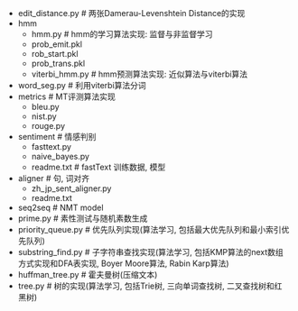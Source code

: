 + edit_distance.py  # 两张Damerau-Levenshtein Distance的实现
+ hmm
  - hmm.py  # hmm的学习算法实现: 监督与非监督学习
  - prob_emit.pkl 
  - rob_start.pkl
  - prob_trans.pkl
  - viterbi_hmm.py  # hmm预测算法实现: 近似算法与viterbi算法
+ word_seg.py  # 利用viterbi算法分词
+ metrics  # MT评测算法实现
  - bleu.py
  - nist.py 
  - rouge.py 
+ sentiment # 情感判别
  - fasttext.py 
  - naive_bayes.py 
  - readme.txt  # fastText 训练数据, 模型
+ aligner  # 句, 词对齐 
  - zh_jp_sent_aligner.py 
  - readme.txt
+ seq2seq  # NMT model
+ prime.py  # 素性测试与随机素数生成
+ priority_queue.py  # 优先队列实现(算法学习, 包括最大优先队列和最小索引优先队列)
+ substring_find.py  # 子字符串查找实现(算法学习, 包括KMP算法的next数组方式实现和DFA表实现, Boyer Moore算法, Rabin Karp算法)
+ huffman_tree.py  # 霍夫曼树(压缩文本) 
+ tree.py  # 树的实现(算法学习, 包括Trie树, 三向单词查找树, 二叉查找树和红黑树)
